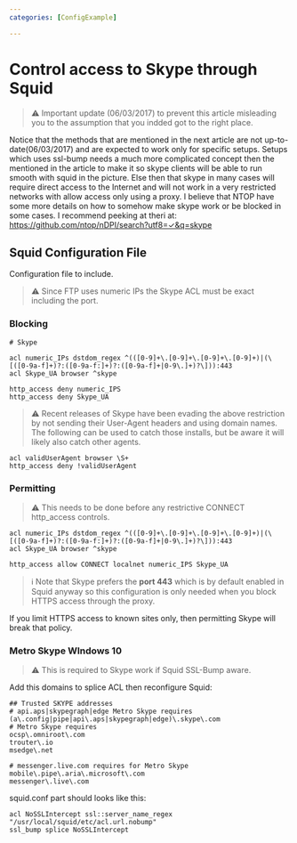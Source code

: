 ```yaml
---
categories: [ConfigExample]

---
```

# Control access to Skype through Squid

> :warning:
    Important update (06/03/2017) to prevent this article misleading you
    to the assumption that you indded got to the right place.

Notice that the methods that are mentioned in the next article are not
up-to-date(06/03/2017) and are expected to work only for specific
setups. Setups which uses ssl-bump needs a much more complicated concept
then the mentioned in the article to make it so skype clients will be
able to run smooth with squid in the picture. Else then that skype in
many cases will require direct access to the Internet and will not work
in a very restricted networks with allow access only using a proxy. I
believe that NTOP have some more details on how to somehow make skype
work or be blocked in some cases. I recommend peeking at theri at:
<https://github.com/ntop/nDPI/search?utf8=✓&q=skype>

## Squid Configuration File

Configuration file to include.

> :warning:
    Since FTP uses numeric IPs the Skype ACL must be exact including the
    port.

### Blocking

    # Skype
    
    acl numeric_IPs dstdom_regex ^(([0-9]+\.[0-9]+\.[0-9]+\.[0-9]+)|(\[([0-9a-f]+)?:([0-9a-f:]+)?:([0-9a-f]+|0-9\.]+)?\])):443
    acl Skype_UA browser ^skype
    
    http_access deny numeric_IPS
    http_access deny Skype_UA

> :warning:
    Recent releases of Skype have been evading the above restriction by
    not sending their User-Agent headers and using domain names. The
    following can be used to catch those installs, but be aware it will
    likely also catch other agents.

    acl validUserAgent browser \S+
    http_access deny !validUserAgent

### Permitting

 > :warning:
    This needs to be done before any restrictive CONNECT http_access
    controls.

    acl numeric_IPs dstdom_regex ^(([0-9]+\.[0-9]+\.[0-9]+\.[0-9]+)|(\[([0-9a-f]+)?:([0-9a-f:]+)?:([0-9a-f]+|0-9\.]+)?\])):443
    acl Skype_UA browser ^skype
    
    http_access allow CONNECT localnet numeric_IPS Skype_UA

> :information_source:
    Note that Skype prefers the **port 443** which is by default enabled
    in Squid anyway so this configuration is only needed when you block
    HTTPS access through the proxy.

If you limit HTTPS access to known sites only, then permitting Skype
will break that policy.

### Metro Skype WIndows 10

> :warning:
  This is required to Skype work if Squid SSL-Bump aware.

Add this domains to splice ACL then reconfigure Squid:

    ## Trusted SKYPE addresses
    # api.aps|skypegraph|edge Metro Skype requires
    (a\.config|pipe|api\.aps|skypegraph|edge)\.skype\.com
    # Metro Skype requires
    ocsp\.omniroot\.com
    trouter\.io
    msedge\.net
    
    # messenger.live.com requires for Metro Skype
    mobile\.pipe\.aria\.microsoft\.com
    messenger\.live\.com

squid.conf part should looks like this:

    acl NoSSLIntercept ssl::server_name_regex "/usr/local/squid/etc/acl.url.nobump"
    ssl_bump splice NoSSLIntercept

